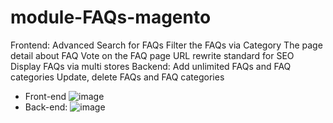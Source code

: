 # module-FAQs-magento
Frontend:
Advanced Search for FAQs
Filter the FAQs via Category
The page detail about FAQ
Vote on the FAQ page
URL rewrite standard for SEO
Display FAQs via multi stores
Backend:
Add unlimited FAQs and FAQ categories
Update, delete FAQs and FAQ categories

- Front-end
![image](https://user-images.githubusercontent.com/105309900/206912128-68ab560f-e1b5-4145-a41f-4c096436958d.png)
- Back-end:
![image](https://user-images.githubusercontent.com/105309900/206912215-795caa91-999f-4e78-bc61-5a06ca6de322.png)
